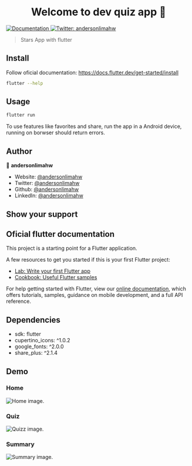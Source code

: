 <h1 align="center">Welcome to dev quiz app 👋</h1>
<p>
  <a href="flutter.dev/docs/cookbook" target="_blank">
    <img alt="Documentation" src="https://img.shields.io/badge/documentation-yes-brightgreen.svg" />
  </a>
  <a href="https://twitter.com/andersonlimahw" target="_blank">
    <img alt="Twitter: andersonlimahw" src="https://img.shields.io/twitter/follow/andersonlimahw.svg?style=social" />
  </a>
</p>

> Stars App with flutter

## Install

Follow oficial documentation: https://docs.flutter.dev/get-started/install

```sh
flutter --help
```

## Usage

```sh
flutter run
```

To use features like favorites and share, run the app in a Android device, running on borwser should return errors.

## Author

👤 **andersonlimahw**

* Website: [@andersonlimahw](https://instagram.com/andersonlimahw)
* Twitter: [@andersonlimahw](https://twitter.com/andersonlimahw)
* Github:  [@andersonlimahw](https://github.com/andersonlimahw)
* LinkedIn: [@andersonlimahw](https://linkedin.com/in/andersonlimahw)

## Show your support

## Oficial flutter documentation

This project is a starting point for a Flutter application.

A few resources to get you started if this is your first Flutter project:

- [Lab: Write your first Flutter app](https://flutter.dev/docs/get-started/codelab)
- [Cookbook: Useful Flutter samples](https://flutter.dev/docs/cookbook)

For help getting started with Flutter, view our
[online documentation](https://flutter.dev/docs), which offers tutorials,
samples, guidance on mobile development, and a full API reference.

## Dependencies
* sdk: flutter
* cupertino_icons: ^1.0.2
* google_fonts: ^2.0.0
* share_plus: ^2.1.4

## Demo

### Home
![Home image](/assets/images/demo/home.PNG "home").

### Quiz
![Quizz image](/assets/images/demo/quizz.PNG "quiz").

### Summary
![Summary image](/assets/images/demo/summary.PNG "home").

